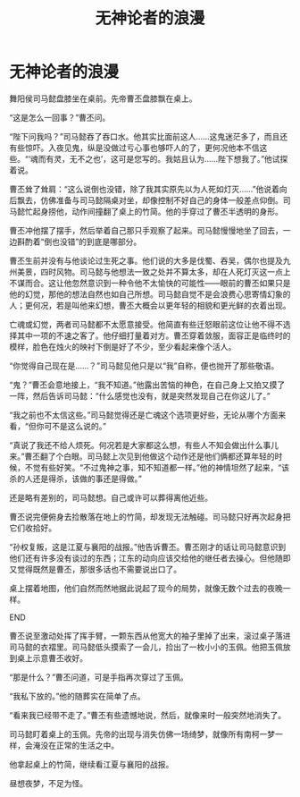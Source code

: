 ﻿---
title: 无神论者的浪漫
fandom: 三国
characters: 曹丕/司马懿
rating: General
excerpt: 魂而有灵，无不之也。
notes: 角色死亡提及。
---

# 无神论者的浪漫



舞阳侯司马懿盘膝坐在桌前。先帝曹丕盘膝飘在桌上。

“这是怎么一回事？”曹丕问。

“陛下问我吗？”司马懿吞了吞口水。他其实比面前这人……这鬼迷茫多了，而且还有些惊吓。入夜见鬼，纵是没做过亏心事也够吓人的了，更何况他本不信这些。“‘魂而有灵，无不之也’，这可是您写的。我姑且认为……陛下想我了。”他试探着说。

曹丕耸了耸肩：“这么说倒也没错，除了我其实原先以为人死如灯灭……”他说着向后飘去，仿佛准备与司马懿隔桌对坐，却像控制不好自己的身体一般差点仰倒。司马懿忙起身捞他，动作间撞翻了桌上的竹简。他的手穿过了曹丕半透明的身形。

曹丕冲他摆了摆手，然后举着自己那只手观察了起来。司马懿慢慢地坐了回去，一边斟酌着“倒也没错”的到底是哪部分。

曹丕生前并没有与他谈论过生死之事。他们说的大多是伐蜀、吞吴，偶尔也提及九州美景，四时风物。司马懿与他想法一致之处并不算太多，却在人死灯灭这一点上不谋而合。这让他忽然意识到一种令他不太愉快的可能性——眼前的曹丕如果只是他的幻觉，那他的想法自然也如自己所想。司马懿自觉不是会浪费心思寄情幻象的人；更何况，若是叫他来幻想，曹丕大概会以更年轻的相貌和更光鲜的衣着出现。

亡魂或幻觉，两者司马懿都不太愿意接受。他简直有些迁怒眼前这位让他不得不选择其中一项的不速之客了。他仔细打量着对方。曹丕穿着敛服，面容正是临终时的模样，脸色在烛火的映衬下倒是好了不少，至少看起来像个活人。

“你觉得自己现在是……？”司马懿见他只是以“我”自称，便也抛开了那些敬语。

“鬼？”曹丕会意地接上，“我不知道。”他露出苦恼的神色，在自己身上又拍又摸了一阵，然后告诉司马懿：“什么感觉也没有，就是突然发现自己在你这儿了。”

“我之前也不太信这些。”司马懿觉得还是亡魂这个选项更好些，无论从哪个方面来看，“但你可不是这么说的。”

“真说了我还不给人烦死。何况若是大家都这么想，有些人不知会做出什么事儿来。”曹丕翻了个白眼。司马懿上次见到他做这个动作还是他们俩都还算年轻的时候，不觉有些好笑。“不过鬼神之事，知不知道都一样。”他的神情坦然了起来，“该杀的人还是得杀，该做的事还是得做。”

还是略有差别的，司马懿想。自己或许可以葬得离他近些。

曹丕说完便俯身去捡散落在地上的竹简，却发现无法触碰。司马懿只好再次起身把它们收拾好。

“孙权复叛，这是江夏与襄阳的战报。”他告诉曹丕。曹丕刚才的话让司马懿意识到他们还有许多没有谈过的东西；江东的动向应该交给他的继任者去操心。但他随即又觉得既然是曹丕，那很多话也不需要说出口了。

桌上摆着地图，他们自然而然地据此说起了现今的局势，就像无数个过去的夜晚一样。



END



曹丕说至激动处挥了挥手臂，一颗东西从他宽大的袖子里掉了出来，滚过桌子落进司马懿的衣褶里。司马懿低头摸索了一会儿，捡出了一枚小小的玉佩。他把玉佩放到桌上示意曹丕收好。

“那是什么？”曹丕问道，可是手指再次穿过了玉佩。

“我私下放的。”他的随葬实在简单了点。

“看来我已经带不走了。”曹丕有些遗憾地说，然后，就像来时一般突然地消失了。

司马懿盯着桌上的玉佩。先帝的出现与消失仿佛一场绮梦，就像所有南柯一梦一样，会淹没在正常的生活之中。

他拿起桌上的竹简，继续看江夏与襄阳的战报。

昼想夜梦，不足为怪。
